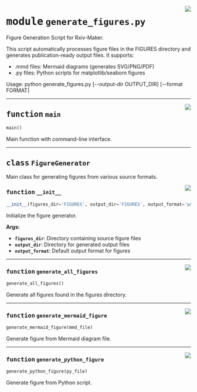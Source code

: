 <!-- markdownlint-disable -->

<a href="https://github.com/henriqueslab/rxiv-maker/blob/main/src/py/commands/generate_figures.py#L0"><img align="right" style="float:right;" src="https://img.shields.io/badge/-source-cccccc?style=flat-square"></a>

# <kbd>module</kbd> `generate_figures.py`
Figure Generation Script for Rxiv-Maker. 

This script automatically processes figure files in the FIGURES directory and generates publication-ready output files. It supports: 
- .mmd files: Mermaid diagrams (generates SVG/PNG/PDF) 
- .py files: Python scripts for matplotlib/seaborn figures 

Usage:  python generate_figures.py [--output-dir OUTPUT_DIR] [--format FORMAT] 


---

<a href="https://github.com/henriqueslab/rxiv-maker/blob/main/src/py/commands/generate_figures.py#L250"><img align="right" style="float:right;" src="https://img.shields.io/badge/-source-cccccc?style=flat-square"></a>

## <kbd>function</kbd> `main`

```python
main()
```

Main function with command-line interface. 


---

## <kbd>class</kbd> `FigureGenerator`
Main class for generating figures from various source formats. 

<a href="https://github.com/henriqueslab/rxiv-maker/blob/main/src/py/commands/generate_figures.py#L25"><img align="right" style="float:right;" src="https://img.shields.io/badge/-source-cccccc?style=flat-square"></a>

### <kbd>function</kbd> `__init__`

```python
__init__(figures_dir='FIGURES', output_dir='FIGURES', output_format='png')
```

Initialize the figure generator. 



**Args:**
 
 - <b>`figures_dir`</b>:  Directory containing source figure files 
 - <b>`output_dir`</b>:  Directory for generated output files 
 - <b>`output_format`</b>:  Default output format for figures 




---

<a href="https://github.com/henriqueslab/rxiv-maker/blob/main/src/py/commands/generate_figures.py#L49"><img align="right" style="float:right;" src="https://img.shields.io/badge/-source-cccccc?style=flat-square"></a>

### <kbd>function</kbd> `generate_all_figures`

```python
generate_all_figures()
```

Generate all figures found in the figures directory. 

---

<a href="https://github.com/henriqueslab/rxiv-maker/blob/main/src/py/commands/generate_figures.py#L84"><img align="right" style="float:right;" src="https://img.shields.io/badge/-source-cccccc?style=flat-square"></a>

### <kbd>function</kbd> `generate_mermaid_figure`

```python
generate_mermaid_figure(mmd_file)
```

Generate figure from Mermaid diagram file. 

---

<a href="https://github.com/henriqueslab/rxiv-maker/blob/main/src/py/commands/generate_figures.py#L143"><img align="right" style="float:right;" src="https://img.shields.io/badge/-source-cccccc?style=flat-square"></a>

### <kbd>function</kbd> `generate_python_figure`

```python
generate_python_figure(py_file)
```

Generate figure from Python script. 


